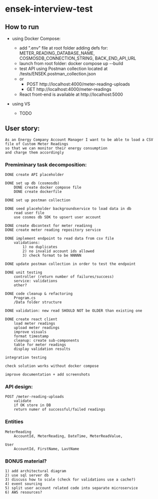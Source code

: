 # ensek-interview-test

## How to run
- using Docker Compose:
	- add ".env" file at root folder adding defs for: METER_READING_DATABASE_NAME, COSMOSDB_CONNECTION_STRING, BACK_END_API_URL
	- launch from root folder: docker compose up --build
	- test API using Postman collection located at /tests/ENSEK.postman_collection.json
	- or 
		- POST http://localhost:4000/meter-reading-uploads
		- GET http://localhost:4000/meter-readings
	- React front-end is available at http://localhost:5000

- using VS
	- TODO

## User story:
	
	As an Energy Company Account Manager I want to be able to load a CSV file of Custom Meter Readings
	so that we can monitor their energy consumption
	and charge them accordingly
	
### Premiminary task decomposition:
		
	DONE create API placeholder
	
	DONE set up db (cosmosdb)
		DONE create docker compose file
		DONE create dockerfile

	DONE set up postman collection

	DONE seed placeholder backgroundservice to load data in db
		read user file
		use cosmos db SDK to upsert user account
	
	DONE create dbcontext for meter readinng
	DONE create meter reading repository service

	DONE implement endpoint to read data from csv file
		validations: 
			1) no duplicates
			2) no invalid account ids allowed
			3) check format to be NNNNN

	DONE update postman collection in order to test the endpoint

	DONE unit testing
		controller (return number of failures/success)
		service: validations
		other?

	DONE code cleanup & refactoring
		Program.cs
		/Data folder structure

	DONE validation: new read SHOULD NOT be OLDER than existing one

	DONE create react client
		load meter readings
		upload meter readings
		improve visuals
		format timestamp
		cleanup: create sub-components
		table for meter readings
		display validation results

	integration testing

	check solution works without docker compose

	improve documentation + add screenshots
	
### API design:
	
	POST /meter-reading-uploads
		validate
		if OK store in DB
		return numer of successful/failed readings
	
### Entities
	
	MeterReading 
		AccountId, MeterReading, DateTime, MeterReadValue,

	User
		AccountId, FirstName, LastName
	
### BONUS material?
	1) add architectural diagram
	2) use sql server db
	3) discuss how to scale (check for validations use a cache?)
	4) event sourcing
	5) split user account related code into separate microservice
	6) AWS resources?
